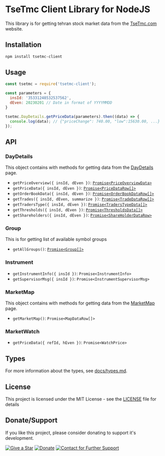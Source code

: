 # TseTmc Client Library for NodeJS

This library is for getting tehran stock market data from the [TseTmc.com] website.

## Installation

```bash
npm install tsetmc-client

```

## Usage

```javascript
const tsetmc = require('tsetmc-client');

const parameters = {
  insId: '35331248532537562',
  dEven: 20230201 // Date in format of YYYYMMDD
}

tsetmc.DayDetails.getPriceData(parameters).then((data) => {
  console.log(data); // {"priceChange": 740.00, "low":15630.00, ...}
});
```

## API

### DayDetails

This object contains with methods for getting data from
the [DayDetails](http://www.tsetmc.com/Loader.aspx?ParTree=151311&i=35331248532537562#) page.

* `getPriceOverview({ insId, dEven })`: [`Promise<PriceOverviewData>`](docs/types.md#PriceOverviewData)
* `getPriceData({ insId, dEven })`: [`Promise<PriceDataRow[]>`](docs/types.md#PriceDataRow)
* `getOrderBookData({ insId, dEven })`: [`Promise<OrderBookDataRow[]>`](docs/types.md#OrderBookDataRow)
* `getTrades({ insId, dEven, summarize })`: [`Promise<TradeDataRow[]>`](docs/types.md#TradeDataRow)
* `getTradersType({ insId, dEven })`: [`Promise<TradersTypeData[]>`](docs/types.md#TradersTypeData)
* `getThresholds({ insId, dEven })`: [`Promise<ThresholdsData[]>`](docs/types.md#ThresholdsData)
* `getShareholders({ insId, dEven })`: [`Promise<ShareHolderDataRow>`](docs/types.md#ShareHolderDataRow)

### Group

This is for getting list of available symbol groups

* `getAllGroups()`: [`Promise<Group[]>`](docs/types.md#Group)

### Instrument

* `getInstrumentInfo({ insId })`: `Promise<InstrumentInfo>`
* `getSupervisorMsg({ insId })`: `Promise<InstrumentSupervisorMsg>`

### MarketMap

This object contains with methods for getting data from the [MarketMap](http://main.tsetmc.com/marketmap) page.

* `getMarketMap()`: `Promise<MapDataRow[]>`

### MarketWatch

* `getPriceData({ refId, hEven })`: `Promise<WatchPrice>`

## Types

For more information about the types, see [docs/types.md](docs/types.md).

## License

This project is licensed under the MIT License - see the [LICENSE](LICENSE) file for details

[TseTmc.com]: http://www.tsetmc.com

## Donate/Support

If you like this project, please consider donating to support it's development.

[![Give a Star](https://img.shields.io/github/stars/shahradelahi/tsetmc-client.svg?style=social&label=Star)](https://github.com/shahradelahi/tsetmc-client)
[![Donate](https://img.shields.io/badge/Donate-PayPal-green.svg)](https://www.paypal.me/shahradelahi)
[![Contact for Further Support](https://img.shields.io/badge/Contact%20for%20Further%20Support-Telegram-blue.svg)](https://t.me/shahradelahi)


